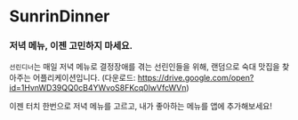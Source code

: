 # SunrinDinner
### 저녁 메뉴, 이젠 고민하지 마세요.

`선린디너`는 매일 저녁 메뉴로 결정장애를 겪는 선린인들을 위해, 랜덤으로 숙대 맛집을 찾아주는 어플리케이션입니다.
(다운로드: https://drive.google.com/open?id=1HvnWD39QQ0cB4YWvoS8FKcq0lwVfcWVn)

이젠 터치 한번으로 저녁 메뉴를 고르고, 내가 좋아하는 메뉴를 앱에 추가해보세요!
